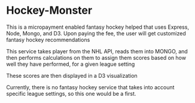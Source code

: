 # Hockey-Monster

This is a micropayment enabled fantasy hockey helped that uses Express, Node, Mongo, and D3. Upon paying the fee, the user will get customized fantasy hockey recommendations

This service takes player from the NHL API, reads them into MONGO, and then performs calculations on them to assign them scores based on how well they have performed, for a given league setting

These scores are then displayed in a D3 visualization

Currently, there is no fantasy hockey service that takes into account specific league settings, so this one would be a first.
